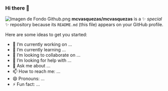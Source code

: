 ### Hi there 👋
![Imagen de Fondo Github.png](https://github.com/mcvasquezas/mcvasquezas/blob/b4f437f46a7fb1d4188afdb9c8a6fa58d8d2a96b/Imagen%20de%20Perfil%20Github.png)
**mcvasquezas/mcvasquezas** is a ✨ _special_ ✨ repository because its `README.md` (this file) appears on your GitHub profile.

Here are some ideas to get you started:

- 🔭 I’m currently working on ...
- 🌱 I’m currently learning ...
- 👯 I’m looking to collaborate on ...
- 🤔 I’m looking for help with ...
- 💬 Ask me about ...
- 📫 How to reach me: ...
- 😄 Pronouns: ...
- ⚡ Fun fact: ...
